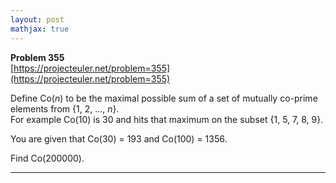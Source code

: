 ```yaml
---
layout: post
mathjax: true
---
```

**Problem 355**  
[https://projecteuler.net/problem=355](https://projecteuler.net/problem=355)

<p>
Define Co(<var>n</var>) to be the maximal possible sum of a set of mutually co-prime elements from {1, 2, ..., <var>n</var>}.<br /> For example Co(10) is 30 and hits that maximum on the subset {1, 5, 7, 8, 9}.
</p>

<p>
You are given that Co(30) = 193 and Co(100) = 1356. 
</p>

<p>Find Co(200000).
</p>

---
